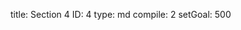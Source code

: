 title:          Section 4
ID:             4
type:           md
compile:        2
setGoal:        500


